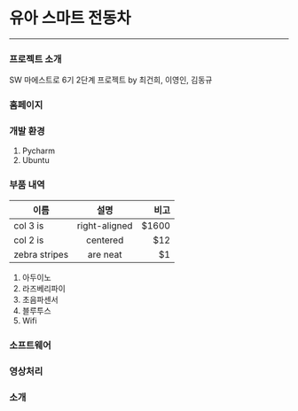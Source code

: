 # 유아 스마트 전동차
***
### 프로젝트 소개
SW 마에스트로 6기 2단계 프로젝트 by 최건희, 이영인, 김동규
### 홈페이지
### 개발 환경
1. Pycharm
2. Ubuntu
### 부품 내역
| 이름        | 설명           | 비고  |
| ------------- |:-------------:| -----:|
| col 3 is      | right-aligned | $1600 |
| col 2 is      | centered      |   $12 |
| zebra stripes | are neat      |    $1 |
1. 아두이노
2. 라즈베리파이
3. 초음파센서
4. 블루투스
5. Wifi
### 소프트웨어
### 영상처리
### 소개
